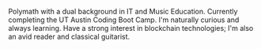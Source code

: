 Polymath with a dual background in IT and Music Education. Currently completing the UT Austin Coding Boot Camp. I'm naturally curious and always learning. Have a strong interest in blockchain technologies; I'm also an avid reader and classical guitarist.
<!---
SSimonPhd/SSimonPhd is a ✨ special ✨ repository because its `README.md` (this file) appears on your GitHub profile.
You can click the Preview link to take a look at your changes.
--->
